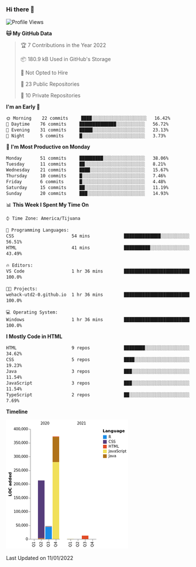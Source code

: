 ### Hi there 👋

<!--START_SECTION:waka-->
![Profile Views](http://img.shields.io/badge/Profile%20Views-0-blue)

**🐱 My GitHub Data** 

> 🏆 7 Contributions in the Year 2022
 > 
> 📦 180.9 kB Used in GitHub's Storage 
 > 
> 🚫 Not Opted to Hire
 > 
> 📜 23 Public Repositories 
 > 
> 🔑 10 Private Repositories  
 > 
**I'm an Early 🐤** 

```text
🌞 Morning    22 commits     ████░░░░░░░░░░░░░░░░░░░░░   16.42% 
🌆 Daytime    76 commits     ██████████████░░░░░░░░░░░   56.72% 
🌃 Evening    31 commits     █████░░░░░░░░░░░░░░░░░░░░   23.13% 
🌙 Night      5 commits      █░░░░░░░░░░░░░░░░░░░░░░░░   3.73%

```
📅 **I'm Most Productive on Monday** 

```text
Monday       51 commits     █████████░░░░░░░░░░░░░░░░   38.06% 
Tuesday      11 commits     ██░░░░░░░░░░░░░░░░░░░░░░░   8.21% 
Wednesday    21 commits     ████░░░░░░░░░░░░░░░░░░░░░   15.67% 
Thursday     10 commits     █░░░░░░░░░░░░░░░░░░░░░░░░   7.46% 
Friday       6 commits      █░░░░░░░░░░░░░░░░░░░░░░░░   4.48% 
Saturday     15 commits     ██░░░░░░░░░░░░░░░░░░░░░░░   11.19% 
Sunday       20 commits     ███░░░░░░░░░░░░░░░░░░░░░░   14.93%

```


📊 **This Week I Spent My Time On** 

```text
⌚︎ Time Zone: America/Tijuana

💬 Programming Languages: 
CSS                      54 mins             ██████████████░░░░░░░░░░░   56.51% 
HTML                     41 mins             ██████████░░░░░░░░░░░░░░░   43.49%

🔥 Editors: 
VS Code                  1 hr 36 mins        █████████████████████████   100.0%

🐱‍💻 Projects: 
wehack-utd2-0.github.io  1 hr 36 mins        █████████████████████████   100.0%

💻 Operating System: 
Windows                  1 hr 36 mins        █████████████████████████   100.0%

```

**I Mostly Code in HTML** 

```text
HTML                     9 repos             ████████░░░░░░░░░░░░░░░░░   34.62% 
CSS                      5 repos             ████░░░░░░░░░░░░░░░░░░░░░   19.23% 
Java                     3 repos             ███░░░░░░░░░░░░░░░░░░░░░░   11.54% 
JavaScript               3 repos             ███░░░░░░░░░░░░░░░░░░░░░░   11.54% 
TypeScript               2 repos             ██░░░░░░░░░░░░░░░░░░░░░░░   7.69%

```


**Timeline**

![Chart not found](https://raw.githubusercontent.com/Aarushi-Pandey/Aarushi-Pandey/main/charts/bar_graph.png) 


 Last Updated on 11/01/2022
<!--END_SECTION:waka-->
